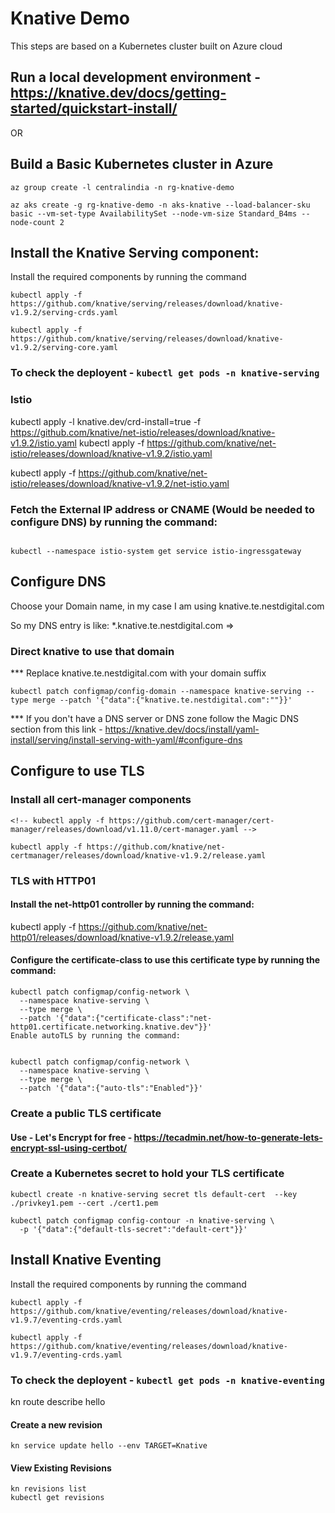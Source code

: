 # Knative Demo

This steps are based on a Kubernetes cluster built on Azure cloud

## Run a local development environment - https://knative.dev/docs/getting-started/quickstart-install/

OR

## Build a Basic Kubernetes cluster in Azure

```
az group create -l centralindia -n rg-knative-demo

az aks create -g rg-knative-demo -n aks-knative --load-balancer-sku basic --vm-set-type AvailabilitySet --node-vm-size Standard_B4ms --node-count 2
```

## Install the Knative Serving component:

Install the required components by running the command

```
kubectl apply -f https://github.com/knative/serving/releases/download/knative-v1.9.2/serving-crds.yaml

kubectl apply -f https://github.com/knative/serving/releases/download/knative-v1.9.2/serving-core.yaml
```

### To check the deployent - ```kubectl get pods -n knative-serving```



### Istio

kubectl apply -l knative.dev/crd-install=true -f https://github.com/knative/net-istio/releases/download/knative-v1.9.2/istio.yaml
kubectl apply -f https://github.com/knative/net-istio/releases/download/knative-v1.9.2/istio.yaml

kubectl apply -f https://github.com/knative/net-istio/releases/download/knative-v1.9.2/net-istio.yaml


### Fetch the External IP address or CNAME (Would be needed to configure DNS) by running the command:

```

kubectl --namespace istio-system get service istio-ingressgateway

```

## Configure DNS

Choose your Domain name, in my case I am using knative.te.nestdigital.com

So my DNS entry is like: *.knative.te.nestdigital.com => <IP address found from the previous step>


### Direct knative to use that domain

*** Replace knative.te.nestdigital.com with your domain suffix
```
kubectl patch configmap/config-domain --namespace knative-serving --type merge --patch '{"data":{"knative.te.nestdigital.com":""}}'
```
*** If you don't have a DNS server or DNS zone follow the Magic DNS section from this link - https://knative.dev/docs/install/yaml-install/serving/install-serving-with-yaml/#configure-dns

## Configure to use TLS
### Install all cert-manager components

```
<!-- kubectl apply -f https://github.com/cert-manager/cert-manager/releases/download/v1.11.0/cert-manager.yaml -->

kubectl apply -f https://github.com/knative/net-certmanager/releases/download/knative-v1.9.2/release.yaml
```

### TLS with HTTP01

#### Install the net-http01 controller by running the command:


kubectl apply -f https://github.com/knative/net-http01/releases/download/knative-v1.9.2/release.yaml

#### Configure the certificate-class to use this certificate type by running the command:

```
kubectl patch configmap/config-network \
  --namespace knative-serving \
  --type merge \
  --patch '{"data":{"certificate-class":"net-http01.certificate.networking.knative.dev"}}'
Enable autoTLS by running the command:


kubectl patch configmap/config-network \
  --namespace knative-serving \
  --type merge \
  --patch '{"data":{"auto-tls":"Enabled"}}'

```

### Create a public TLS certificate

#### Use - Let's Encrypt for free -  https://tecadmin.net/how-to-generate-lets-encrypt-ssl-using-certbot/

### Create a Kubernetes secret to hold your TLS certificate

```
kubectl create -n knative-serving secret tls default-cert  --key ./privkey1.pem --cert ./cert1.pem

kubectl patch configmap config-contour -n knative-serving \
  -p '{"data":{"default-tls-secret":"default-cert"}}'

```

## Install Knative Eventing

Install the required components by running the command

```
kubectl apply -f https://github.com/knative/eventing/releases/download/knative-v1.9.7/eventing-crds.yaml

kubectl apply -f https://github.com/knative/eventing/releases/download/knative-v1.9.7/eventing-crds.yaml
```

### To check the deployent - ```kubectl get pods -n knative-eventing```


kn route describe hello

#### Create a new revision
```
kn service update hello --env TARGET=Knative
```

#### View Existing Revisions
```
kn revisions list
kubectl get revisions
```